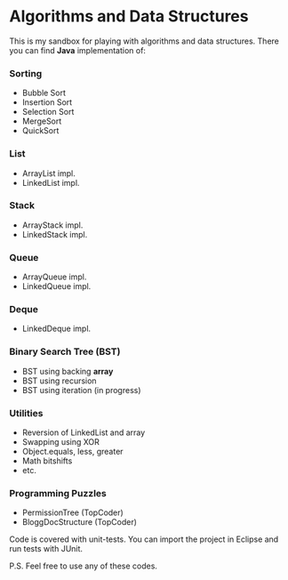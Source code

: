 # Algorithms and Data Structures

This is my sandbox for playing with algorithms and data structures. There you can find **Java** implementation of:

### Sorting
  - Bubble Sort
  - Insertion Sort
  - Selection Sort
  - MergeSort
  - QuickSort

### List
  - ArrayList impl.
  - LinkedList impl.

### Stack
  - ArrayStack impl.
  - LinkedStack impl.

### Queue
  - ArrayQueue impl.
  - LinkedQueue impl.

### Deque
  - LinkedDeque impl.

### Binary Search Tree (BST)
  - BST using backing **array**
  - BST using recursion
  - BST using iteration (in progress)

### Utilities
  - Reversion of LinkedList and array
  - Swapping using XOR
  - Object.equals, less, greater
  - Math bitshifts
  - etc.

### Programming Puzzles
  - PermissionTree (TopCoder)
  - BloggDocStructure (TopCoder)


Code is covered with unit-tests. You can import the project in Eclipse and run tests with JUnit.

P.S. Feel free to use any of these codes.

